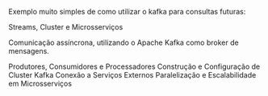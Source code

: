 Exemplo muito simples de como utilizar o kafka para consultas futuras:

Streams, Cluster e Microsserviços

Comunicação assíncrona, utilizando o Apache Kafka como broker de mensagens.

Produtores, Consumidores e Processadores
Construção e Configuração de Cluster Kafka
Conexão a Serviços Externos
Paralelização e Escalabilidade em Microsserviços



